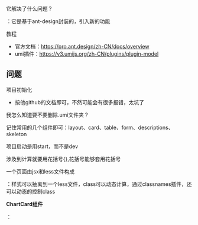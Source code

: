 它解决了什么问题？

：它是基于ant-design封装的，引入新的功能

教程

- 官方文档：https://pro.ant.design/zh-CN/docs/overview
- umi插件：https://v3.umijs.org/zh-CN/plugins/plugin-model



## 问题

项目初始化

- 按他github的文档即可，不然可能会有很多报错，太坑了

我怎么知道要不要删除.umi文件夹？



记住常用的几个组件即可：layout、card、table、form、descriptions、skeleton

项目启动是用start，而不是dev

涉及到计算就要用花括号{},花括号能够套用花括号

一个页面由jsx和less文件构成

：样式可以抽离到一个less文件，class可以动态计算，通过classnames插件，还可以动态的控制class

**ChartCard组件**

：
